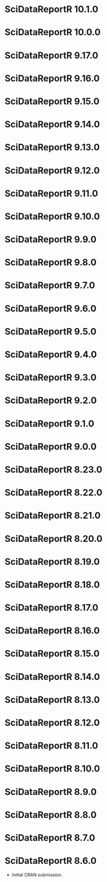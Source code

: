 # SciDataReportR 10.1.0

# SciDataReportR 10.0.0

# SciDataReportR 9.17.0

# SciDataReportR 9.16.0

# SciDataReportR 9.15.0

# SciDataReportR 9.14.0

# SciDataReportR 9.13.0

# SciDataReportR 9.12.0

# SciDataReportR 9.11.0

# SciDataReportR 9.10.0

# SciDataReportR 9.9.0

# SciDataReportR 9.8.0

# SciDataReportR 9.7.0

# SciDataReportR 9.6.0

# SciDataReportR 9.5.0

# SciDataReportR 9.4.0

# SciDataReportR 9.3.0

# SciDataReportR 9.2.0

# SciDataReportR 9.1.0

# SciDataReportR 9.0.0

# SciDataReportR 8.23.0

# SciDataReportR 8.22.0

# SciDataReportR 8.21.0

# SciDataReportR 8.20.0

# SciDataReportR 8.19.0

# SciDataReportR 8.18.0

# SciDataReportR 8.17.0

# SciDataReportR 8.16.0

# SciDataReportR 8.15.0

# SciDataReportR 8.14.0

# SciDataReportR 8.13.0

# SciDataReportR 8.12.0

# SciDataReportR 8.11.0

# SciDataReportR 8.10.0

# SciDataReportR 8.9.0

# SciDataReportR 8.8.0

# SciDataReportR 8.7.0

# SciDataReportR 8.6.0

* Initial CRAN submission.

